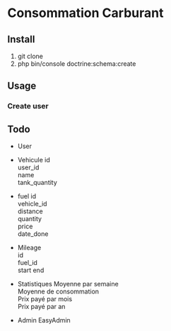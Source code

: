 # Consommation Carburant

## Install

1. git clone
2. php bin/console doctrine:schema:create

## Usage

### Create user


## Todo
- User

- Vehicule
    id  
    user_id  
    name  
    tank_quantity 
    
- fuel
    id  
    vehicle_id  
    distance  
    quantity   
    price    
    date_done
    
- Mileage  
    id  
    fuel_id  
    start
    end
    
    

- Statistiques
    Moyenne par semaine  
    Moyenne de consommation  
    Prix payé par mois  
    Prix payé par an  
    
- Admin
    EasyAdmin